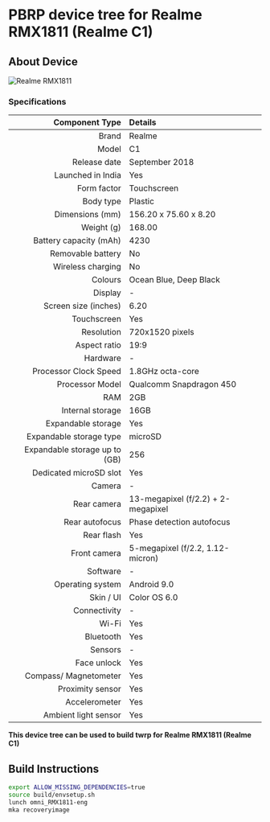 # PBRP device tree for Realme RMX1811 (Realme C1)

## About Device

![Realme RMX1811](https://encrypted-tbn2.gstatic.com/shopping?q=tbn:ANd9GcQ84z5NSprlGxWTZ-t0DsJ2lLABROWAvJ8WEe1pfeop25kodMTtqFMwBpareQMHqY4Y9hRhhvdDxulSeqlcED9PLEDWD81snQ&usqp=CAc)

### Specifications


Component Type | Details
--------------:|:-------
Brand | Realme
Model | C1
Release date | September 2018
Launched in India | Yes
Form factor | Touchscreen
Body type | Plastic
Dimensions (mm) | 156.20 x 75.60 x 8.20
Weight (g) | 168.00
Battery capacity (mAh) | 4230
Removable battery | No
Wireless charging | No
Colours | Ocean Blue, Deep Black
Display | -
Screen size (inches) | 6.20
Touchscreen | Yes
Resolution | 720x1520 pixels
Aspect ratio | 19:9
Hardware | -
Processor Clock Speed | 1.8GHz octa-core
Processor Model | Qualcomm Snapdragon 450
RAM | 2GB
Internal storage | 16GB
Expandable storage | Yes
Expandable storage type | microSD
Expandable storage up to (GB) | 256
Dedicated microSD slot | Yes
Camera | -
Rear camera | 13-megapixel (f/2.2) + 2-megapixel
Rear autofocus | Phase detection autofocus
Rear flash | Yes
Front camera | 5-megapixel (f/2.2, 1.12-micron)
Software | -
Operating system | Android 9.0
Skin / UI | Color OS 6.0
Connectivity | -
Wi-Fi | Yes
Bluetooth | Yes
Sensors | -
Face unlock | Yes
Compass/ Magnetometer | Yes
Proximity sensor | Yes
Accelerometer | Yes
Ambient light sensor | Yes

**This device tree can be used to build twrp for Realme RMX1811 (Realme C1)**

## Build Instructions
```sh
export ALLOW_MISSING_DEPENDENCIES=true
source build/envsetup.sh
lunch omni_RMX1811-eng
mka recoveryimage
```
